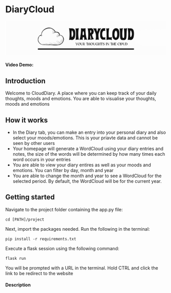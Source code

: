 # DiaryCloud

![Logo for website](/static/logo.png)

#### Video Demo: 

## Introduction

Welcome to CloudDiary. A place where you can keep track of your daily thoughts, moods and emotions. You are able to visualise your thoughts, moods and emotions

## How it works

+ In the Diary tab, you can make an entry into your personal diary and also select your moods/emotions. This is your priavte data and cannot be seen by other users
+ Your homepage will generate a WordCloud using your diary entries and notes, the size of the words will be determined by how many times each word occurs in your entries
+ You are able to view your diary entires as well as your moods and emotions. You can filter by day, month and year
+ You are able to change the month and year to see a WordCloud for the selected period. By default, the WordCloud will be for the current year.

## Getting started

Navigate to the project folder containing the app.py file:

    cd [PATH]/project

Next, import the packages needed. Run the following in the terminal:

    pip install -r requirements.txt

Execute a flask session using the following command:

    flask run

You will be prompted with a URL in the terminal. Hold CTRL and click the link to be redirect to the website

#### Description

